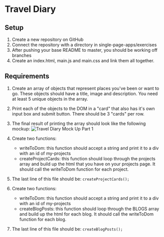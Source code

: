 # Travel Diary

## Setup
1. Create a new repository on GitHub
1. Connect the repository with a directory in single-page-apps/exercises
1. After pushing your base README to master, you should be working off branches
1. Create an index.html, main.js and main.css and link them all together.

## Requirements

1. Create an array of objects that represent places you've been or want to go. These objects should have a title, image and description. You need at least 5 unique objects in the array.
1. Print each of the objects to the DOM in a "card" that also has it's own input box and submit button. There should be 3 "cards" per row.
1. The final result of printing the array should look like the following mockup:
![Travel Diary Mock Up Part 1](https://github.com/nss-nightclass-projects/exercise-vault/blob/master/TravelDiaryPt1.png?raw=true)


5. Create two functions:
	* writeToDom:  this function should accept a string and print it to a div with an id of my-projects
	* createProjectCards: this function should loop through the projects array and build up the html that you have on your projects page.  It should call the writeToDom function for each project.
6.  The last line of this file should be: ```createProjectCards();```

5. Create two functions:
	* writeToDom:  this function should accept a string and print it to a div with an id of my-projects
	* createBlogPosts: this function should loop through the BLOGS array and build up the html for each blog.  It should call the writeToDom function for each blog.
6.  The last line of this file should be: ```createBlogPosts();```
